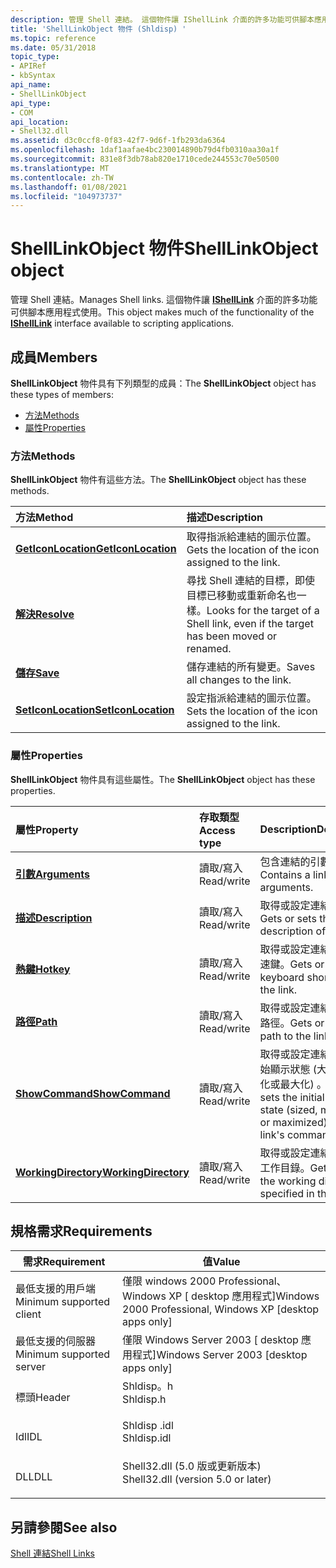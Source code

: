 ```yaml
---
description: 管理 Shell 連結。 這個物件讓 IShellLink 介面的許多功能可供腳本應用程式使用。
title: 'ShellLinkObject 物件 (Shldisp) '
ms.topic: reference
ms.date: 05/31/2018
topic_type:
- APIRef
- kbSyntax
api_name:
- ShellLinkObject
api_type:
- COM
api_location:
- Shell32.dll
ms.assetid: d3c0ccf8-0f83-42f7-9d6f-1fb293da6364
ms.openlocfilehash: 1daf1aafae4bc230014890b79d4fb0310aa30a1f
ms.sourcegitcommit: 831e8f3db78ab820e1710cede244553c70e50500
ms.translationtype: MT
ms.contentlocale: zh-TW
ms.lasthandoff: 01/08/2021
ms.locfileid: "104973737"
---
```

# <a name="shelllinkobject-object"></a><span data-ttu-id="9f775-104">ShellLinkObject 物件</span><span class="sxs-lookup"><span data-stu-id="9f775-104">ShellLinkObject object</span></span>

<span data-ttu-id="9f775-105">管理 Shell 連結。</span><span class="sxs-lookup"><span data-stu-id="9f775-105">Manages Shell links.</span></span> <span data-ttu-id="9f775-106">這個物件讓 [**IShellLink**](/windows/desktop/api/Shobjidl_core/nn-shobjidl_core-ishelllinka) 介面的許多功能可供腳本應用程式使用。</span><span class="sxs-lookup"><span data-stu-id="9f775-106">This object makes much of the functionality of the [**IShellLink**](/windows/desktop/api/Shobjidl_core/nn-shobjidl_core-ishelllinka) interface available to scripting applications.</span></span>

## <a name="members"></a><span data-ttu-id="9f775-107">成員</span><span class="sxs-lookup"><span data-stu-id="9f775-107">Members</span></span>

<span data-ttu-id="9f775-108">**ShellLinkObject** 物件具有下列類型的成員：</span><span class="sxs-lookup"><span data-stu-id="9f775-108">The **ShellLinkObject** object has these types of members:</span></span>

-   [<span data-ttu-id="9f775-109">方法</span><span class="sxs-lookup"><span data-stu-id="9f775-109">Methods</span></span>](#methods)
-   [<span data-ttu-id="9f775-110">屬性</span><span class="sxs-lookup"><span data-stu-id="9f775-110">Properties</span></span>](#properties)

### <a name="methods"></a><span data-ttu-id="9f775-111">方法</span><span class="sxs-lookup"><span data-stu-id="9f775-111">Methods</span></span>

<span data-ttu-id="9f775-112">**ShellLinkObject** 物件有這些方法。</span><span class="sxs-lookup"><span data-stu-id="9f775-112">The **ShellLinkObject** object has these methods.</span></span>



| <span data-ttu-id="9f775-113">方法</span><span class="sxs-lookup"><span data-stu-id="9f775-113">Method</span></span>                                                     | <span data-ttu-id="9f775-114">描述</span><span class="sxs-lookup"><span data-stu-id="9f775-114">Description</span></span>                                                                                    |
|:-----------------------------------------------------------|:-----------------------------------------------------------------------------------------------|
| [<span data-ttu-id="9f775-115">**GetIconLocation**</span><span class="sxs-lookup"><span data-stu-id="9f775-115">**GetIconLocation**</span></span>](shelllinkobject-geticonlocation.md) | <span data-ttu-id="9f775-116">取得指派給連結的圖示位置。</span><span class="sxs-lookup"><span data-stu-id="9f775-116">Gets the location of the icon assigned to the link.</span></span><br/>                                 |
| [<span data-ttu-id="9f775-117">**解決**</span><span class="sxs-lookup"><span data-stu-id="9f775-117">**Resolve**</span></span>](shelllinkobject-resolve.md)                 | <span data-ttu-id="9f775-118">尋找 Shell 連結的目標，即使目標已移動或重新命名也一樣。</span><span class="sxs-lookup"><span data-stu-id="9f775-118">Looks for the target of a Shell link, even if the target has been moved or renamed.</span></span><br/> |
| [<span data-ttu-id="9f775-119">**儲存**</span><span class="sxs-lookup"><span data-stu-id="9f775-119">**Save**</span></span>](shelllinkobject-save.md)                       | <span data-ttu-id="9f775-120">儲存連結的所有變更。</span><span class="sxs-lookup"><span data-stu-id="9f775-120">Saves all changes to the link.</span></span><br/>                                                      |
| [<span data-ttu-id="9f775-121">**SetIconLocation**</span><span class="sxs-lookup"><span data-stu-id="9f775-121">**SetIconLocation**</span></span>](shelllinkobject-seticonlocation.md) | <span data-ttu-id="9f775-122">設定指派給連結的圖示位置。</span><span class="sxs-lookup"><span data-stu-id="9f775-122">Sets the location of the icon assigned to the link.</span></span><br/>                                 |



 

### <a name="properties"></a><span data-ttu-id="9f775-123">屬性</span><span class="sxs-lookup"><span data-stu-id="9f775-123">Properties</span></span>

<span data-ttu-id="9f775-124">**ShellLinkObject** 物件具有這些屬性。</span><span class="sxs-lookup"><span data-stu-id="9f775-124">The **ShellLinkObject** object has these properties.</span></span>



| <span data-ttu-id="9f775-125">屬性</span><span class="sxs-lookup"><span data-stu-id="9f775-125">Property</span></span>                                                                | <span data-ttu-id="9f775-126">存取類型</span><span class="sxs-lookup"><span data-stu-id="9f775-126">Access type</span></span>           | <span data-ttu-id="9f775-127">Description</span><span class="sxs-lookup"><span data-stu-id="9f775-127">Description</span></span>                                                                                               |
|:------------------------------------------------------------------------|:----------------------|:----------------------------------------------------------------------------------------------------------|
| [<span data-ttu-id="9f775-128">**引數**</span><span class="sxs-lookup"><span data-stu-id="9f775-128">**Arguments**</span></span>](shelllinkobject-arguments.md)<br/>               | <span data-ttu-id="9f775-129">讀取/寫入</span><span class="sxs-lookup"><span data-stu-id="9f775-129">Read/write</span></span><br/> | <span data-ttu-id="9f775-130">包含連結的引數。</span><span class="sxs-lookup"><span data-stu-id="9f775-130">Contains a link's arguments.</span></span><br/>                                                                   |
| [<span data-ttu-id="9f775-131">**描述**</span><span class="sxs-lookup"><span data-stu-id="9f775-131">**Description**</span></span>](shelllinkobject-description.md)<br/>           | <span data-ttu-id="9f775-132">讀取/寫入</span><span class="sxs-lookup"><span data-stu-id="9f775-132">Read/write</span></span><br/> | <span data-ttu-id="9f775-133">取得或設定連結的描述。</span><span class="sxs-lookup"><span data-stu-id="9f775-133">Gets or sets the description of the link.</span></span><br/>                                                      |
| [<span data-ttu-id="9f775-134">**熱鍵**</span><span class="sxs-lookup"><span data-stu-id="9f775-134">**Hotkey**</span></span>](shelllinkobject-hotkey.md)<br/>                     | <span data-ttu-id="9f775-135">讀取/寫入</span><span class="sxs-lookup"><span data-stu-id="9f775-135">Read/write</span></span><br/> | <span data-ttu-id="9f775-136">取得或設定連結的鍵盤快速鍵。</span><span class="sxs-lookup"><span data-stu-id="9f775-136">Gets or sets the keyboard shortcut for the link.</span></span><br/>                                               |
| [<span data-ttu-id="9f775-137">**路徑**</span><span class="sxs-lookup"><span data-stu-id="9f775-137">**Path**</span></span>](shelllinkobject-path.md)<br/>                         | <span data-ttu-id="9f775-138">讀取/寫入</span><span class="sxs-lookup"><span data-stu-id="9f775-138">Read/write</span></span><br/> | <span data-ttu-id="9f775-139">取得或設定連結化物件的路徑。</span><span class="sxs-lookup"><span data-stu-id="9f775-139">Gets or sets the path to the link object.</span></span><br/>                                                      |
| [<span data-ttu-id="9f775-140">**ShowCommand**</span><span class="sxs-lookup"><span data-stu-id="9f775-140">**ShowCommand**</span></span>](shelllinkobject-showcommand.md)<br/>           | <span data-ttu-id="9f775-141">讀取/寫入</span><span class="sxs-lookup"><span data-stu-id="9f775-141">Read/write</span></span><br/> | <span data-ttu-id="9f775-142">取得或設定連結命令的初始顯示狀態 (大小、最小化或最大化) 。</span><span class="sxs-lookup"><span data-stu-id="9f775-142">Gets or sets the initial display state (sized, minimized, or maximized) of the link's command.</span></span><br/> |
| [<span data-ttu-id="9f775-143">**WorkingDirectory**</span><span class="sxs-lookup"><span data-stu-id="9f775-143">**WorkingDirectory**</span></span>](shelllinkobject-workingdirectory.md)<br/> | <span data-ttu-id="9f775-144">讀取/寫入</span><span class="sxs-lookup"><span data-stu-id="9f775-144">Read/write</span></span><br/> | <span data-ttu-id="9f775-145">取得或設定連結中指定的工作目錄。</span><span class="sxs-lookup"><span data-stu-id="9f775-145">Gets or sets the working directory specified in the link.</span></span><br/>                                      |



 

## <a name="requirements"></a><span data-ttu-id="9f775-146">規格需求</span><span class="sxs-lookup"><span data-stu-id="9f775-146">Requirements</span></span>



| <span data-ttu-id="9f775-147">需求</span><span class="sxs-lookup"><span data-stu-id="9f775-147">Requirement</span></span> | <span data-ttu-id="9f775-148">值</span><span class="sxs-lookup"><span data-stu-id="9f775-148">Value</span></span> |
|-------------------------------------|---------------------------------------------------------------------------------------------------------------|
| <span data-ttu-id="9f775-149">最低支援的用戶端</span><span class="sxs-lookup"><span data-stu-id="9f775-149">Minimum supported client</span></span><br/> | <span data-ttu-id="9f775-150">僅限 windows 2000 Professional、Windows XP \[ desktop 應用程式\]</span><span class="sxs-lookup"><span data-stu-id="9f775-150">Windows 2000 Professional, Windows XP \[desktop apps only\]</span></span><br/>                                        |
| <span data-ttu-id="9f775-151">最低支援的伺服器</span><span class="sxs-lookup"><span data-stu-id="9f775-151">Minimum supported server</span></span><br/> | <span data-ttu-id="9f775-152">僅限 Windows Server 2003 \[ desktop 應用程式\]</span><span class="sxs-lookup"><span data-stu-id="9f775-152">Windows Server 2003 \[desktop apps only\]</span></span><br/>                                                          |
| <span data-ttu-id="9f775-153">標頭</span><span class="sxs-lookup"><span data-stu-id="9f775-153">Header</span></span><br/>                   | <dl> <span data-ttu-id="9f775-154"><dt>Shldisp。h</dt></span><span class="sxs-lookup"><span data-stu-id="9f775-154"><dt>Shldisp.h</dt></span></span> </dl>                          |
| <span data-ttu-id="9f775-155">Idl</span><span class="sxs-lookup"><span data-stu-id="9f775-155">IDL</span></span><br/>                      | <dl> <span data-ttu-id="9f775-156"><dt>Shldisp .idl</dt></span><span class="sxs-lookup"><span data-stu-id="9f775-156"><dt>Shldisp.idl</dt></span></span> </dl>                        |
| <span data-ttu-id="9f775-157">DLL</span><span class="sxs-lookup"><span data-stu-id="9f775-157">DLL</span></span><br/>                      | <dl> <span data-ttu-id="9f775-158"><dt>Shell32.dll (5.0 版或更新版本) </dt></span><span class="sxs-lookup"><span data-stu-id="9f775-158"><dt>Shell32.dll (version 5.0 or later)</dt></span></span> </dl> |



## <a name="see-also"></a><span data-ttu-id="9f775-159">另請參閱</span><span class="sxs-lookup"><span data-stu-id="9f775-159">See also</span></span>

<dl> <dt>

[<span data-ttu-id="9f775-160">Shell 連結</span><span class="sxs-lookup"><span data-stu-id="9f775-160">Shell Links</span></span>](./links.md)
</dt> </dl>

 

 
